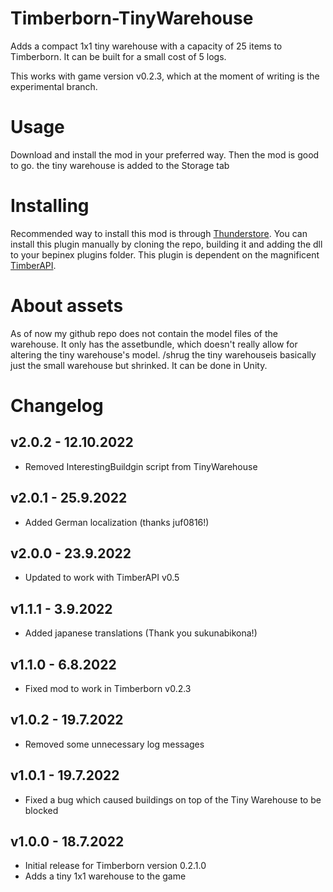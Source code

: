 # Timberborn-TinyWarehouse
Adds a compact 1x1 tiny warehouse with a capacity of 25 items to Timberborn. It can be built for a small cost of 5 logs. 

This works with game version v0.2.3, which at the moment of writing is the experimental branch.

# Usage
Download and install the mod in your preferred way. Then the mod is good to go. the tiny warehouse is added to the Storage tab

# Installing
Recommended way to install this mod is through [Thunderstore](https://timberborn.thunderstore.io/). You can install this plugin manually by cloning the repo, building it
and adding the dll to your bepinex plugins folder. This plugin is dependent on the magnificent [TimberAPI](https://github.com/Timberborn-Modding-Central/TimberAPI).

# About assets
As of now my github repo does not contain the model files of the warehouse. It only has the assetbundle, which doesn't really allow for 
altering the tiny warehouse's model. /shrug the tiny warehouseis basically just the small warehouse but shrinked. It can be done in Unity. 

# Changelog

## v2.0.2 - 12.10.2022
- Removed InterestingBuildgin script from TinyWarehouse

## v2.0.1 - 25.9.2022
- Added German localization (thanks juf0816!)

## v2.0.0 - 23.9.2022
- Updated to work with TimberAPI v0.5

## v1.1.1 - 3.9.2022
- Added japanese translations (Thank you sukunabikona!)

## v1.1.0 - 6.8.2022
- Fixed mod to work in Timberborn v0.2.3

## v1.0.2 - 19.7.2022
- Removed some unnecessary log messages

## v1.0.1 - 19.7.2022
- Fixed a bug which caused buildings on top of the Tiny Warehouse to be blocked

## v1.0.0 - 18.7.2022
- Initial release for Timberborn version 0.2.1.0
- Adds a tiny 1x1 warehouse to the game